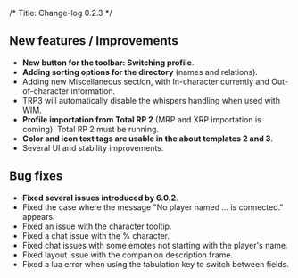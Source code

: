 /*
Title: Change-log 0.2.3
*/

## New features / Improvements

* **New button for the toolbar: Switching profile**.
* **Adding sorting options for the directory** (names and relations).
* Adding new Miscellaneous section, with In-character currently and Out-of-character information.
* TRP3 will automatically disable the whispers handling when used with WIM.
* **Profile importation from Total RP 2** (MRP and XRP importation is coming). Total RP 2 must be running. 
* **Color and icon text tags are usable in the about templates 2 and 3**.
* Several UI and stability improvements.

## Bug fixes

* **Fixed several issues introduced by 6.0.2**.
* Fixed the case where the message "No player named ... is connected." appears.
* Fixed an issue with the character tooltip.
* Fixed a chat issue with the % character.
* Fixed chat issues with some emotes not starting with the player's name.
* Fixed layout issue with the companion description frame.
* Fixed a lua error when using the tabulation key to switch between fields.